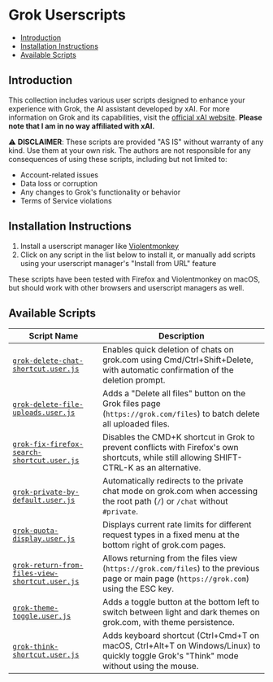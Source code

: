 # Grok Userscripts

- [Introduction](#introduction)
- [Installation Instructions](#installation-instructions)
- [Available Scripts](#available-scripts)

## Introduction

This collection includes various user scripts designed to enhance your experience with Grok, the AI assistant developed by xAI. For more information on Grok and its capabilities, visit the [official xAI website](https://x.ai). **Please note that I am in no way affiliated with xAI.**

⚠️ **DISCLAIMER**: These scripts are provided "AS IS" without warranty of any kind. Use them at your own risk. The authors are not responsible for any consequences of using these scripts, including but not limited to:
- Account-related issues
- Data loss or corruption
- Any changes to Grok's functionality or behavior
- Terms of Service violations

## Installation Instructions

1. Install a userscript manager like [Violentmonkey](https://violentmonkey.github.io/)
2. Click on any script in the list below to install it, or manually add scripts using your userscript manager's "Install from URL" feature

These scripts have been tested with Firefox and Violentmonkey on macOS, but should work with other browsers and userscript managers as well.

## Available Scripts

| Script Name | Description |
|-------------|-------------|
| [`grok-delete-chat-shortcut.user.js`](grok-delete-chat-shortcut.user.js) | Enables quick deletion of chats on grok.com using Cmd/Ctrl+Shift+Delete, with automatic confirmation of the deletion prompt. |
| [`grok-delete-file-uploads.user.js`](grok-delete-file-uploads.user.js) | Adds a "Delete all files" button on the Grok files page (`https://grok.com/files`) to batch delete all uploaded files. |
| [`grok-fix-firefox-search-shortcut.user.js`](grok-fix-firefox-search-shortcut.user.js) | Disables the CMD+K shortcut in Grok to prevent conflicts with Firefox's own shortcuts, while still allowing SHIFT-CTRL-K as an alternative. |
| [`grok-private-by-default.user.js`](grok-private-by-default.user.js) | Automatically redirects to the private chat mode on grok.com when accessing the root path (`/`) or `/chat` without `#private`. |
| [`grok-quota-display.user.js`](grok-quota-display.user.js) | Displays current rate limits for different request types in a fixed menu at the bottom right of grok.com pages. |
| [`grok-return-from-files-view-shortcut.user.js`](grok-return-from-files-view-shortcut.user.js) | Allows returning from the files view (`https://grok.com/files`) to the previous page or main page (`https://grok.com`) using the ESC key. |
| [`grok-theme-toggle.user.js`](grok-theme-toggle.user.js) | Adds a toggle button at the bottom left to switch between light and dark themes on grok.com, with theme persistence. |
| [`grok-think-shortcut.user.js`](grok-think-shortcut.user.js) | Adds keyboard shortcut (Ctrl+Cmd+T on macOS, Ctrl+Alt+T on Windows/Linux) to quickly toggle Grok's "Think" mode without using the mouse. |